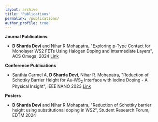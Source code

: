 ```yaml
---
layout: archive
title: "Publications"
permalink: /publications/
author_profile: true
---
```

**Journal Publications**
* **D Sharda Devi** and Nihar R Mohapatra, "Exploring p-Type Contact for Monolayer WS2 FETs Using Halogen Doping and Intermediate Layers", ACS Omega, 2024 [Link](https://pubs.acs.org/doi/full/10.1021/acsomega.4c08463)

**Conference Publications**
* Santhia Carmel A, **D Sharda Devi**, Nihar R. Mohapatra, "Reduction of Schottky Barrier Height for Au-WS$_2$ Interface with Iodine Doping - A Physical Insight",  IEEE NANO 2023 [Link](https://ieeexplore.ieee.org/abstract/document/10231183)

 
**Posters**
* **D Sharda Devi** and Nihar R Mohapatra, "Reduction of Schottky barrier height using substitutional doping in WS2", Student Research Forum, EDTM 2024
